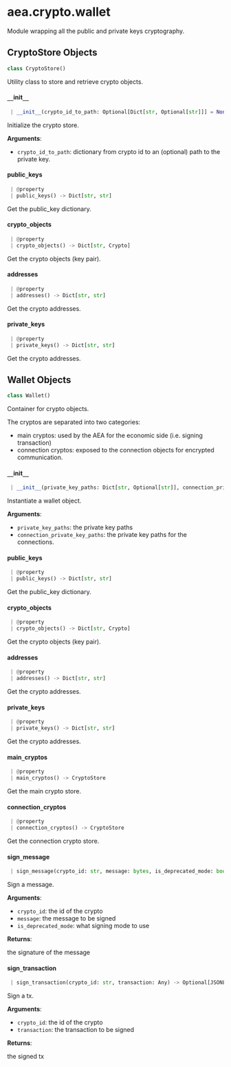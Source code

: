 <a name="aea.crypto.wallet"></a>
# aea.crypto.wallet

Module wrapping all the public and private keys cryptography.

<a name="aea.crypto.wallet.CryptoStore"></a>
## CryptoStore Objects

```python
class CryptoStore()
```

Utility class to store and retrieve crypto objects.

<a name="aea.crypto.wallet.CryptoStore.__init__"></a>
#### `__`init`__`

```python
 | __init__(crypto_id_to_path: Optional[Dict[str, Optional[str]]] = None) -> None
```

Initialize the crypto store.

**Arguments**:

- `crypto_id_to_path`: dictionary from crypto id to an (optional) path
to the private key.

<a name="aea.crypto.wallet.CryptoStore.public_keys"></a>
#### public`_`keys

```python
 | @property
 | public_keys() -> Dict[str, str]
```

Get the public_key dictionary.

<a name="aea.crypto.wallet.CryptoStore.crypto_objects"></a>
#### crypto`_`objects

```python
 | @property
 | crypto_objects() -> Dict[str, Crypto]
```

Get the crypto objects (key pair).

<a name="aea.crypto.wallet.CryptoStore.addresses"></a>
#### addresses

```python
 | @property
 | addresses() -> Dict[str, str]
```

Get the crypto addresses.

<a name="aea.crypto.wallet.CryptoStore.private_keys"></a>
#### private`_`keys

```python
 | @property
 | private_keys() -> Dict[str, str]
```

Get the crypto addresses.

<a name="aea.crypto.wallet.Wallet"></a>
## Wallet Objects

```python
class Wallet()
```

Container for crypto objects.

The cryptos are separated into two categories:

- main cryptos: used by the AEA for the economic side (i.e. signing transaction)
- connection cryptos: exposed to the connection objects for encrypted communication.

<a name="aea.crypto.wallet.Wallet.__init__"></a>
#### `__`init`__`

```python
 | __init__(private_key_paths: Dict[str, Optional[str]], connection_private_key_paths: Optional[Dict[str, Optional[str]]] = None)
```

Instantiate a wallet object.

**Arguments**:

- `private_key_paths`: the private key paths
- `connection_private_key_paths`: the private key paths for the connections.

<a name="aea.crypto.wallet.Wallet.public_keys"></a>
#### public`_`keys

```python
 | @property
 | public_keys() -> Dict[str, str]
```

Get the public_key dictionary.

<a name="aea.crypto.wallet.Wallet.crypto_objects"></a>
#### crypto`_`objects

```python
 | @property
 | crypto_objects() -> Dict[str, Crypto]
```

Get the crypto objects (key pair).

<a name="aea.crypto.wallet.Wallet.addresses"></a>
#### addresses

```python
 | @property
 | addresses() -> Dict[str, str]
```

Get the crypto addresses.

<a name="aea.crypto.wallet.Wallet.private_keys"></a>
#### private`_`keys

```python
 | @property
 | private_keys() -> Dict[str, str]
```

Get the crypto addresses.

<a name="aea.crypto.wallet.Wallet.main_cryptos"></a>
#### main`_`cryptos

```python
 | @property
 | main_cryptos() -> CryptoStore
```

Get the main crypto store.

<a name="aea.crypto.wallet.Wallet.connection_cryptos"></a>
#### connection`_`cryptos

```python
 | @property
 | connection_cryptos() -> CryptoStore
```

Get the connection crypto store.

<a name="aea.crypto.wallet.Wallet.sign_message"></a>
#### sign`_`message

```python
 | sign_message(crypto_id: str, message: bytes, is_deprecated_mode: bool = False) -> Optional[str]
```

Sign a message.

**Arguments**:

- `crypto_id`: the id of the crypto
- `message`: the message to be signed
- `is_deprecated_mode`: what signing mode to use

**Returns**:

the signature of the message

<a name="aea.crypto.wallet.Wallet.sign_transaction"></a>
#### sign`_`transaction

```python
 | sign_transaction(crypto_id: str, transaction: Any) -> Optional[JSONLike]
```

Sign a tx.

**Arguments**:

- `crypto_id`: the id of the crypto
- `transaction`: the transaction to be signed

**Returns**:

the signed tx

